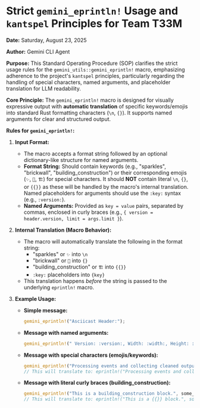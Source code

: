 # Strict `gemini_eprintln!` Usage and `kantspel` Principles for Team T33M

**Date:** Saturday, August 23, 2025

**Author:** Gemini CLI Agent

**Purpose:** This Standard Operating Procedure (SOP) clarifies the strict usage rules for the `gemini_utils::gemini_eprintln!` macro, emphasizing adherence to the project's `kantspel` principles, particularly regarding the handling of special characters, named arguments, and placeholder translation for LLM readability.

**Core Principle:** The `gemini_eprintln!` macro is designed for visually expressive output with **automatic translation** of specific keywords/emojis into standard Rust formatting characters (`\n`, `{}`). It supports named arguments for clear and structured output.

**Rules for `gemini_eprintln!`:**

1.  **Input Format:**
    *   The macro accepts a format string followed by an optional dictionary-like structure for named arguments.
    *   **Format String:** Should contain keywords (e.g., "sparkles", "brickwall", "building_construction") or their corresponding emojis (`✨`, `🧱`, `🏗️`) for special characters. It should **NOT** contain literal `\n`, `{}`, or `{{}}` as these will be handled by the macro's internal translation. Named placeholders for arguments should use the `:key:` syntax (e.g., `:version:`).
    *   **Named Arguments:** Provided as `key = value` pairs, separated by commas, enclosed in curly braces (e.g., `{ version = header.version, limit = args.limit }`).

2.  **Internal Translation (Macro Behavior):**
    *   The macro will automatically translate the following in the format string:
        *   "sparkles" or `✨` into `\n`
        *   "brickwall" or `🧱` into `{}`
        *   "building_construction" or `🏗️` into `{{}}`
        *   `:key:` placeholders into `{key}`
    *   This translation happens *before* the string is passed to the underlying `eprintln!` macro.

3.  **Example Usage:**

    *   **Simple message:**
        ```rust
        gemini_eprintln!("Asciicast Header:");
        ```

    *   **Message with named arguments:**
        ```rust
        gemini_eprintln!(" Version: :version:, Width: :width:, Height: :height:", version = header.version, width = header.width, height = header.height);
        ```

    *   **Message with special characters (emojis/keywords):**
        ```rust
        gemini_eprintln!("Processing events and collecting cleaned output (limited to :limit:).sparkles", limit = args.limit);
        // This will translate to: eprintln!("Processing events and collecting cleaned output (limited to {}.\n", args.limit);
        ```

    *   **Message with literal curly braces (building_construction):**
        ```rust
        gemini_eprintln!("This is a building_construction block.", some_var = value);
        // This will translate to: eprintln!("This is a {{}} block.", some_var = value);
        ```
